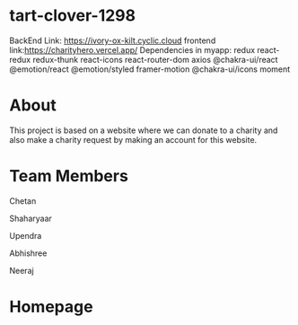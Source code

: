 # tart-clover-1298

BackEnd Link:
https://ivory-ox-kilt.cyclic.cloud
frontend link:https://charityhero.vercel.app/
Dependencies in myapp:
redux 
react-redux 
redux-thunk 
react-icons 
react-router-dom
axios
@chakra-ui/react @emotion/react @emotion/styled framer-motion
 @chakra-ui/icons
 moment

# About
This project is based on a website where we can donate to a charity and also make a charity request by making an account for this website.

# Team Members

Chetan

Shaharyaar

Upendra

Abhishree

Neeraj

# Homepage
